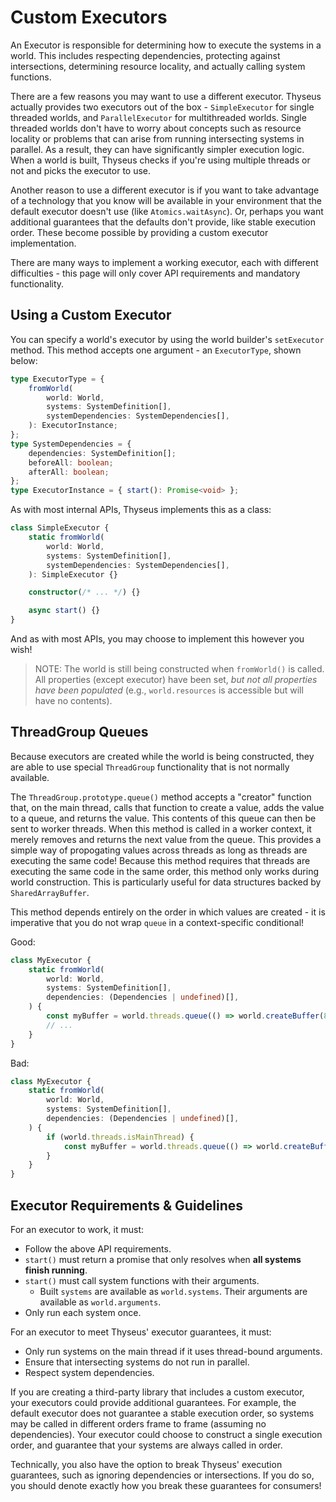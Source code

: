 # Custom Executors

An Executor is responsible for determining how to execute the systems in a
world. This includes respecting dependencies, protecting against intersections,
determining resource locality, and actually calling system functions.

There are a few reasons you may want to use a different executor. Thyseus
actually provides two executors out of the box - `SimpleExecutor` for single
threaded worlds, and `ParallelExecutor` for multithreaded worlds. Single
threaded worlds don't have to worry about concepts such as resource locality or
problems that can arise from running intersecting systems in parallel. As a
result, they can have significantly simpler execution logic. When a world is
built, Thyseus checks if you're using multiple threads or not and picks the
executor to use.

Another reason to use a different executor is if you want to take advantage of a
technology that you know will be available in your environment that the default
executor doesn't use (like `Atomics.waitAsync`). Or, perhaps you want additional
guarantees that the defaults don't provide, like stable execution order. These
become possible by providing a custom executor implementation.

There are many ways to implement a working executor, each with different
difficulties - this page will only cover API requirements and mandatory
functionality.

## Using a Custom Executor

You can specify a world's executor by using the world builder's `setExecutor`
method. This method accepts one argument - an `ExecutorType`, shown below:

```ts
type ExecutorType = {
	fromWorld(
		world: World,
		systems: SystemDefinition[],
		systemDependencies: SystemDependencies[],
	): ExecutorInstance;
};
type SystemDependencies = {
	dependencies: SystemDefinition[];
	beforeAll: boolean;
	afterAll: boolean;
};
type ExecutorInstance = { start(): Promise<void> };
```

As with most internal APIs, Thyseus implements this as a class:

```ts
class SimpleExecutor {
	static fromWorld(
		world: World,
		systems: SystemDefinition[],
		systemDependencies: SystemDependencies[],
	): SimpleExecutor {}

	constructor(/* ... */) {}

	async start() {}
}
```

And as with most APIs, you may choose to implement this however you wish!

> NOTE: The world is still being constructed when `fromWorld()` is called. All
> properties (except executor) have been set, _but not all properties have been
> populated_ (e.g., `world.resources` is accessible but will have no contents).

## ThreadGroup Queues

Because executors are created while the world is being constructed, they are
able to use special `ThreadGroup` functionality that is not normally available.

The `ThreadGroup.prototype.queue()` method accepts a "creator" function that, on
the main thread, calls that function to create a value, adds the value to a
queue, and returns the value. This contents of this queue can then be sent to
worker threads. When this method is called in a worker context, it merely
removes and returns the next value from the queue. This provides a simple way of
propogating values across threads as long as threads are executing the same
code! Because this method requires that threads are executing the same code in
the same order, this method only works during world construction. This is
particularly useful for data structures backed by `SharedArrayBuffer`.

This method depends entirely on the order in which values are created - it is
imperative that you do not wrap `queue` in a context-specific conditional!

Good:

```ts
class MyExecutor {
	static fromWorld(
		world: World,
		systems: SystemDefinition[],
		dependencies: (Dependencies | undefined)[],
	) {
		const myBuffer = world.threads.queue(() => world.createBuffer(8));
		// ...
	}
}
```

Bad:

```ts
class MyExecutor {
	static fromWorld(
		world: World,
		systems: SystemDefinition[],
		dependencies: (Dependencies | undefined)[],
	) {
		if (world.threads.isMainThread) {
			const myBuffer = world.threads.queue(() => world.createBuffer(8));
		}
	}
}
```

## Executor Requirements & Guidelines

For an executor to work, it must:

-   Follow the above API requirements.
-   `start()` must return a promise that only resolves when **all systems finish
    running**.
-   `start()` must call system functions with their arguments.
    -   Built `systems` are available as `world.systems`. Their arguments are
        available as `world.arguments`.
-   Only run each system once.

For an executor to meet Thyseus' executor guarantees, it must:

-   Only run systems on the main thread if it uses thread-bound arguments.
-   Ensure that intersecting systems do not run in parallel.
-   Respect system dependencies.

If you are creating a third-party library that includes a custom executor, your
executors could provide additional guarantees. For example, the default executor
does not guarantee a stable execution order, so systems may be called in
different orders frame to frame (assuming no dependencies). Your executor could
choose to construct a single execution order, and guarantee that your systems
are always called in order.

Technically, you also have the option to break Thyseus' execution guarantees,
such as ignoring dependencies or intersections. If you do so, you should denote
exactly how you break these guarantees for consumers!
